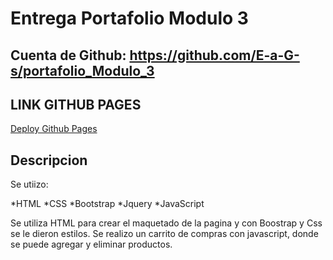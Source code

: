 # Entrega Portafolio Modulo 3

## Cuenta de Github: https://github.com/E-a-G-s/portafolio_Modulo_3

## LINK GITHUB PAGES

[Deploy Github Pages]()

## Descripcion

Se utiizo:

*HTML
*CSS
*Bootstrap
*Jquery
\*JavaScript

Se utiliza HTML para crear el maquetado de la pagina y con Boostrap y Css se le dieron estilos.
Se realizo un carrito de compras con javascript, donde se puede agregar y eliminar productos.

